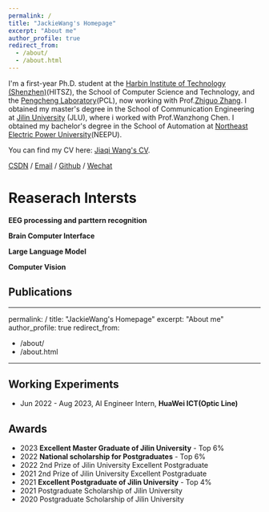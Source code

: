 ```yaml
---
permalink: /
title: "JackieWang's Homepage"
excerpt: "About me"
author_profile: true
redirect_from: 
  - /about/
  - /about.html
---
```


I'm a first-year Ph.D. student at the [Harbin Institute of Technology (Shenzhen)](https://www.hitsz.edu.cn/)(HITSZ), the School of Computer Science and Technology, and the [Pengcheng Laboratory](https://www.pcl.ac.cn/)(PCL), now working with Prof.[Zhiguo Zhang](http://faculty.hitsz.edu.cn/zgzhang). I obtained my master's degree in the School of Communication Engineering at [Jilin University](https://www.jlu.edu.cn/) (JLU), where i worked with Prof.Wanzhong Chen. I obtained my bachelor's degree in the School of Automation at [Northeast Electric Power University](http://www.neepu.edu.cn/)(NEEPU).

You can find my CV here: [Jiaqi Wang's CV](../assets/Curriculum_Vitae_CN.pdf).

[CSDN](https://blog.csdn.net/jq_98) / [Email](mailto:15567518864@163.com) / [Github](https://github.com/QiuDi233) / [Wechat](https://github.com/JackieWang9811)

Reaserach Intersts
======
**EEG processing and parttern recognition**

**Brain Computer Interface**

**Large Language Model**

**Computer Vision**


Publications
------
---
permalink: /
title: "JackieWang's Homepage"
excerpt: "About me"
author_profile: true
redirect_from: 
  - /about/
  - /about.html
---


Working Experiments
------
* Jun 2022 - Aug 2023, AI Engineer Intern, **HuaWei ICT(Optic Line)**

Awards
------
* 2023 **Excellent Master Graduate of Jilin University** - Top 6%
* 2022 **National scholarship for Postgraduates** - Top 6%
* 2022 2nd Prize of Jilin University Excellent Postgraduate 
* 2021 2nd Prize of Jilin University Excellent Postgraduate
* 2021 **Excellent Postgraduate of Jilin University**  - Top 4%
* 2021 Postgraduate Scholarship of Jilin University 
* 2020 Postgraduate Scholarship of Jilin University


